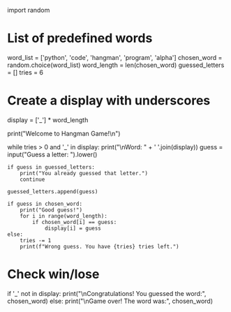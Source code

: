 import random

# List of predefined words
word_list = ['python', 'code', 'hangman', 'program', 'alpha']
chosen_word = random.choice(word_list)
word_length = len(chosen_word)
guessed_letters = []
tries = 6

# Create a display with underscores
display = ['_'] * word_length

print("Welcome to Hangman Game!\n")

while tries > 0 and '_' in display:
    print("\nWord: " + ' '.join(display))
    guess = input("Guess a letter: ").lower()

    if guess in guessed_letters:
        print("You already guessed that letter.")
        continue

    guessed_letters.append(guess)

    if guess in chosen_word:
        print("Good guess!")
        for i in range(word_length):
            if chosen_word[i] == guess:
                display[i] = guess
    else:
        tries -= 1
        print(f"Wrong guess. You have {tries} tries left.")

# Check win/lose
if '_' not in display:
    print("\nCongratulations! You guessed the word:", chosen_word)
else:
    print("\nGame over! The word was:", chosen_word)
